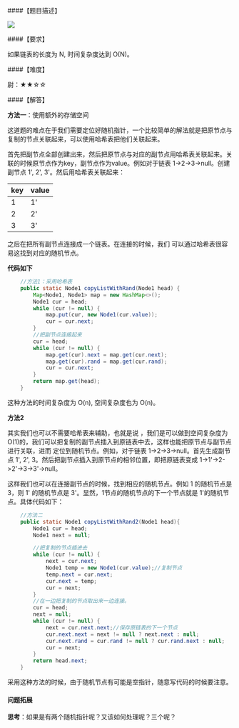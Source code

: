 ####【题目描述】

![](https://user-gold-cdn.xitu.io/2019/2/24/1691ed07f4042e26?w=1080&h=650&f=png&s=287459)

####【要求】

如果链表的长度为 N, 时间复杂度达到 O(N)。

####【难度】

尉：★★☆☆

####【解答】

**方法一**：使用额外的存储空间

这道题的难点在于我们需要定位好随机指针，一个比较简单的解法就是把原节点与复制的节点关联起来，可以使用哈希表把他们关联起来。

首先把副节点全部创建出来，然后把原节点与对应的副节点用哈希表关联起来。关联的时候原节点作为key，副节点作为value。例如对于链表 1->2->3->null。创建副节点 1', 2', 3'。然后用哈希表关联起来：


key | value
---|---
1 | 1'
2 | 2'
3 | 3'



之后在把所有副节点连接成一个链表。在连接的时候，我们 可以通过哈希表很容易这找到对应的随机节点。

**代码如下**


```   java
    //方法1：采用哈希表
    public static Node1 copyListWithRand(Node1 head) {
        Map<Node1, Node1> map = new HashMap<>();
        Node1 cur = head;
        while (cur != null) {
            map.put(cur, new Node1(cur.value));
            cur = cur.next;
        }
        //把副节点连接起来
        cur = head;
        while (cur != null) {
            map.get(cur).next = map.get(cur.next);
            map.get(cur).rand = map.get(cur.rand);
            cur = cur.next;
        }
        return map.get(head);
    }
```

这种方法的时间复杂度为 O(n), 空间复杂度也为 O(n)。

**方法2**

其实我们也可以不需要哈希表来辅助，也就是说 ，我们是可以做到空间复杂度为 O(1)的，我们可以把复制的副节点插入到原链表中去，这样也能把原节点与副节点进行关联，进而
定位到随机节点。例如，对于链表 1->2->3->null。首先生成副节点 1', 2', 3。然后把副节点插入到原节点的相邻位置，即把原链表变成 1->1'->2->2'->3->3'->null。

这样我们也可以在连接副节点的时候，找到相应的随机节点。例如 1 的随机节点是 3，则 1' 的随机节点是 3'。显然，1节点的随机节点的下一个节点就是 1'的随机节点。具体代码如下：

```java
    //方法二
    public static Node1 copyListWithRand2(Node1 head){
        Node1 cur = head;
        Node1 next = null;

        //把复制的节点插进去
        while (cur != null) {
            next = cur.next;
            Node1 temp = new Node1(cur.value);//复制节点
            temp.next = cur.next;
            cur.next = temp;
            cur = next;
        }
        //在一边把复制的节点取出来一边连接。
        cur = head;
        next = null;
        while (cur != null) {
            next = cur.next.next;//保存原链表的下一个节点
            cur.next.next = next != null ? next.next : null;
            cur.next.rand = cur.rand != null ? cur.rand.next : null;
            cur = next;
        }
        return head.next;
    }
```
采用这种方法的时候，由于随机节点有可能是空指针，随意写代码的时候要注意。

#### 问题拓展

**思考**：如果是有两个随机指针呢？又该如何处理呢？三个呢？

